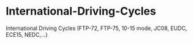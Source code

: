 # International-Driving-Cycles
International Driving Cycles (FTP-72, FTP-75, 10-15 mode, JC08, EUDC, ECE15, NEDC,...)
